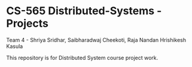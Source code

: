 # CS-565 Distributed-Systems - Projects


Team 4 - Shriya Sridhar, Saibharadwaj Cheekoti, Raja Nandan Hrishikesh Kasula

This repository is for Distributed System course project work.
